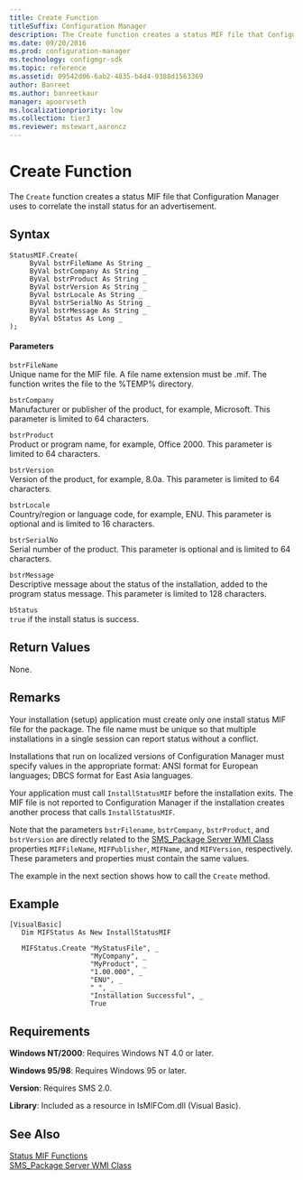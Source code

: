 ```yaml
---
title: Create Function
titleSuffix: Configuration Manager
description: The Create function creates a status MIF file that Configuration Manager uses to correlate the install status for an advertisement.
ms.date: 09/20/2016
ms.prod: configuration-manager
ms.technology: configmgr-sdk
ms.topic: reference
ms.assetid: 09542d06-6ab2-4835-b4d4-9388d1563369
author: Banreet
ms.author: banreetkaur
manager: apoorvseth
ms.localizationpriority: low
ms.collection: tier3
ms.reviewer: mstewart,aaroncz 
---
```

# Create Function
The `Create` function creates a status MIF file that Configuration Manager uses to correlate the install status for an advertisement.  

## Syntax  

```  
StatusMIF.Create(  
     ByVal bstrFileName As String _  
     ByVal bstrCompany As String _  
     ByVal bstrProduct As String _  
     ByVal bstrVersion As String _  
     ByVal bstrLocale As String _  
     ByVal bstrSerialNo As String _  
     ByVal bstrMessage As String _  
     ByVal bStatus As Long _  
);  
```  

#### Parameters  
 `bstrFileName`  
 Unique name for the MIF file. A file name extension must be .mif. The function writes the file to the %TEMP% directory.  

 `bstrCompany`  
 Manufacturer or publisher of the product, for example, Microsoft. This parameter is limited to 64 characters.  

 `bstrProduct`  
 Product or program name, for example, Office 2000. This parameter is limited to 64 characters.  

 `bstrVersion`  
 Version of the product, for example, 8.0a. This parameter is limited to 64 characters.  

 `bstrLocale`  
 Country/region or language code, for example, ENU. This parameter is optional and is limited to 16 characters.  

 `bstrSerialNo`  
 Serial number of the product. This parameter is optional and is limited to 64 characters.  

 `bstrMessage`  
 Descriptive message about the status of the installation, added to the program status message. This parameter is limited to 128 characters.  

 `bStatus`  
 `true` if the install status is success.  

## Return Values  
 None.  

## Remarks  
 Your installation (setup) application must create only one install status MIF file for the package. The file name must be unique so that multiple installations in a single session can report status without a conflict.  

 Installations that run on localized versions of Configuration Manager must specify values in the appropriate format: ANSI format for European languages; DBCS format for East Asia languages.  

 Your application must call `InstallStatusMIF` before the installation exits. The MIF file is not reported to Configuration Manager if the installation creates another process that calls `InstallStatusMIF`.  

 Note that the parameters `bstrFilename`, `bstrCompany`, `bstrProduct`, and `bstrVersion` are directly related to the [SMS_Package Server WMI Class](../../../../../develop/reference/core/servers/configure/sms_package-server-wmi-class.md) properties `MIFFileName`, `MIFPublisher`, `MIFName`, and `MIFVersion`, respectively. These parameters and properties must contain the same values.  

 The example in the next section shows how to call the `Create` method.  

## Example  

```  
[VisualBasic]  
   Dim MIFStatus As New InstallStatusMIF  

   MIFStatus.Create "MyStatusFile", _  
                    "MyCompany", _  
                    "MyProduct", _  
                    "1.00.000", _  
                    "ENU", _  
                    " ", _  
                    "Installation Successful", _  
                    True  
```  

## Requirements  
 **Windows NT/2000**: Requires Windows NT 4.0 or later.  

 **Windows 95/98**: Requires Windows 95 or later.  

 **Version**: Requires SMS 2.0.  

 **Library**: Included as a resource in IsMIFCom.dll (Visual Basic).  

## See Also  
 [Status MIF Functions](../../../../../develop/reference/core/servers/manage/status-mif-functions.md)   
 [SMS_Package Server WMI Class](../../../../../develop/reference/core/servers/configure/sms_package-server-wmi-class.md)
